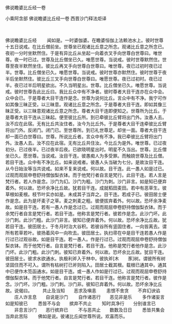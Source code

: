 佛说瞻婆比丘经一卷


小乘阿含部
佛说瞻婆比丘经一卷
西晋沙门释法炬译


　　

佛说瞻婆比丘经
　　闻如是。一时婆伽婆。在瞻婆恒伽上法赖池水上。彼时世尊十五日说戒。在比丘僧前坐。世尊坐已观诸比丘意之所念。观诸比丘意之所念已。夜初一分时坐默然住。于是有异比丘从坐起一向着衣叉手向世尊白世尊曰。唯世尊。夜一时已过。世尊及比丘僧坐已久。唯愿世尊。当说戒。彼时世尊默然住。世尊至夜半默然坐住。彼比丘再叉手向世尊白世尊曰。唯世尊。夜已过初时夜已过半。世尊。比丘僧坐已久。唯愿世尊。当说戒。彼时世尊亦默然住。彼时世尊于夜半后坐默然住。彼比丘三叉手向世尊白世尊曰。唯愿世尊。夜已过初时。夜已过半。夜已过半后明星欲出。不久当明星出。世尊。比丘僧坐已久。唯愿世尊。当说戒。彼时世尊告此比丘曰。我比丘众中有不净者。彼时尊者大目干连亦在众中会。众中会已。于是尊者大目干连作是念。世尊为说何比丘。言众中有不净。我宁可作如其像三昧正受。以三昧意。观诸比丘意之所念。于是尊者大目干连。即如其像三昧正受。以三昧意观诸比丘意之所念。尊者大目干连即便知之。世尊所为比丘。于是尊者大目干连从三昧起。便至彼比丘所。到已牵彼比丘臂将出门外。汝愚人去。汝不应在此宿。无有比丘共汝住者。汝今为比丘外。于是尊者大目干连牵彼比丘臂将出门外。反闭门。闭门已。至世尊所。到已礼世尊足。却坐一面。尊者大目干连却一面已白世尊曰。世尊。所说比丘者。言众中有不净。我已牵彼比丘臂将出门外。汝愚人去。汝不应在此宿。无有比丘共住汝。今比丘为是外。唯世尊。已过夜初分。已过夜半。已过夜半后夜。已欲晓明星出时。明星不久当出。世尊。比丘僧坐已久。愿世尊。当说戒。汝目干连。彼愚痴人为多受罪。而触娆世尊及比丘僧。若目干连。众中有不净比丘。如来说戒者。彼愚人头当破为七分。是故汝目干连。从今日始汝等当共说戒。如来不复来说戒。何以故。目干连。此一愚人如是过已。过观而观屈申卷舒持僧伽梨衣钵。而于他梵行者自言是梵行。此目干连。若人言是梵行者。若人作是念。沙门为幻。沙门为粗。沙门为刺。沙门非言。如是知已便弃着外。何以故。恐坏余净比丘故。犹若目干连。成就稻田麦田。若中有恶草生。彼草根如麦根。枝节叶实亦如是。未成其子当弃之。目干连。若成子已。彼田居士便作是念。此为是坏麦子之草。麦之刺麦之粗。彼便拔弃着外。何以故。恐坏余净麦故。如是目干连。若有一愚人作是念过已。过观而观屈申卷舒持僧伽梨衣钵。而于余梵行者自言是梵行者。若目干连。他称言是梵行者。彼若作是念。此沙门坏。此沙门刺。此沙门粗。此沙门非言。彼知已便弃着外。何以故。恐坏余净比丘故。犹若目干连。彼田居士。于冬月时治大谷积。若彼谷所有竖固住者。一向皆离去。谓所有若草若叶。彼扬着风中一向吹去。彼田居士。执扫帚在中是目干连若愚人作是行过已过观谷故。如是目干连。若一愚人。作是行过已。过观而观屈申卷舒持僧伽梨衣钵。而于他梵行者。自言是梵行者。若目干连。他称是梵行者他作是念。此沙门坏。此沙门粗。此沙门刺。彼知已弃着外。何以故。恐坏余比丘故。犹目干连。彼田居士。彼求水欲通水。执极利斧入于林中。彼执斧[木　　豕]树。谓彼所有树坚固住而不可入。谓所有枯树打已斧则陷入。田居士截其根。载根已通其中。通其中已便作木笕函通水。如是目干连。或一愚人作如是行过已。过观而观屈申卷舒持僧伽梨衣钵。而于他梵行者。自言是梵行者。若目干连。他称言是梵行者。彼作是念。沙门坏。沙门粗。沙门刺。沙门非。彼知已弃着外。何以故。恐坏余净比丘故。说偈曰。
　　共止及当知　　恶求及嗔恚
　　恚恨不舍贪　　不弃幻谀谄
　　庄人诈言息　　自说是沙门
　　自作诸恶行　　恶见非是乐
　　多作诸妄言　　如是知彼已
　　悉皆不与会　　摈弃不共止
　　知时具净行　　分别谁言已
　　非息言沙门　　恶行摈弃已
　　不与恶共止　　数数及日日
　　悉皆共集会　　当弃此苦际
　　佛如是说。彼诸比丘闻世尊所说。欢喜而乐。

 
